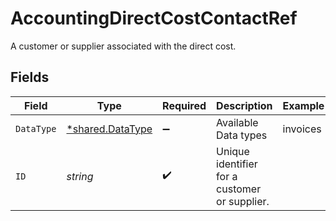 # AccountingDirectCostContactRef

A customer or supplier associated with the direct cost.


## Fields

| Field                                                      | Type                                                       | Required                                                   | Description                                                | Example                                                    |
| ---------------------------------------------------------- | ---------------------------------------------------------- | ---------------------------------------------------------- | ---------------------------------------------------------- | ---------------------------------------------------------- |
| `DataType`                                                 | [*shared.DataType](../../../pkg/models/shared/datatype.md) | :heavy_minus_sign:                                         | Available Data types                                       | invoices                                                   |
| `ID`                                                       | *string*                                                   | :heavy_check_mark:                                         | Unique identifier for a customer or supplier.              |                                                            |